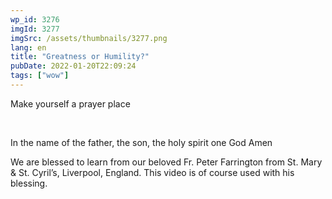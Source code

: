```yaml
---
wp_id: 3276
imgId: 3277
imgSrc: /assets/thumbnails/3277.png
lang: en
title: "Greatness or Humility?"
pubDate: 2022-01-20T22:09:24
tags: ["wow"]
---
```


<!-- page: 6 -->

<p>Make yourself a prayer place</p>
<p>&nbsp;</p>
<p>In the name of the father, the son, the holy spirit one God Amen</p>
<p>We are blessed to learn from our beloved Fr. Peter Farrington from St. Mary &amp; St. Cyril&#8217;s, Liverpool, England. This video is of course used with his blessing.</p>
